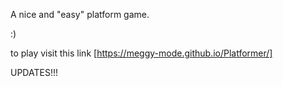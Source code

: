 A nice and "easy" platform game.

:)

to play visit this link [https://meggy-mode.github.io/Platformer/]

UPDATES!!!
